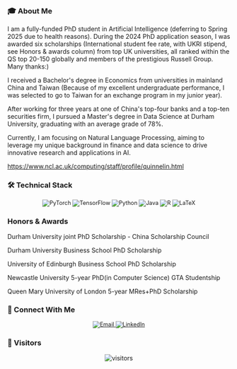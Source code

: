 ### 🎓 About Me  
I am a fully-funded PhD student in Artificial Intelligence (deferring to Spring 2025 due to health reasons). During the 2024 PhD application season, I was awarded six scholarships (International student fee rate, with UKRI stipend, see Honors & awards column) from top UK universities, all ranked within the QS top 20-150 globally and members of the prestigious Russell Group. Many thanks:)

I received a Bachelor's degree in Economics from universities in mainland China and Taiwan (Because of my excellent undergraduate performance, I was selected to go to Taiwan for an exchange program in my junior year). 

After working for three years at one of China's top-four banks and a top-ten securities firm, I pursued a Master's degree in Data Science at Durham University, graduating with an average grade of 78%.

Currently, I am focusing on Natural Language Processing, aiming to leverage my unique background in finance and data science to drive innovative research and applications in AI.

https://www.ncl.ac.uk/computing/staff/profile/quinnelin.html

</div>  

### 🛠️ Technical Stack  
<p align="center" style="font-size: 0.9em">  
  <img src="https://img.shields.io/badge/PyTorch-%23EE4C2C.svg?style=flat-square&logo=PyTorch&logoColor=white" alt="PyTorch" />  
  <img src="https://img.shields.io/badge/TensorFlow-%23FF6F00.svg?style=flat-square&logo=TensorFlow&logoColor=white" alt="TensorFlow" />  
  <img src="https://img.shields.io/badge/python-3670A0?style=flat-square&logo=python&logoColor=ffdd54" alt="Python" />  
  <img src="https://img.shields.io/badge/java-%23ED8B00.svg?style=flat-square&logo=openjdk&logoColor=white" alt="Java" />  
  <img src="https://img.shields.io/badge/r-%23276DC3.svg?style=flat-square&logo=r&logoColor=white" alt="R" />  
  <img src="https://img.shields.io/badge/latex-%23008080.svg?style=flat-square&logo=latex&logoColor=white" alt="LaTeX" />  
</p>  

### Honors & Awards
Durham University joint PhD Scholarship - China Scholarship Council

Durham University Business School PhD Scholarship

University of Edinburgh Business School PhD Scholarship

Newcastle University 5-year PhD(in Computer Science) GTA Studentship

Queen Mary University of London 5-year MRes+PhD Scholarship


### 🤝 Connect With Me  
<p align="center" style="font-size: 0.9em">  
  <a href="mailto:yan.quinne.lin@outlook.com">  
    <img src="https://img.shields.io/badge/Email-D14836?style=flat-square&logo=gmail&logoColor=white" alt="Email" />  
  </a>  
  <a href="https://www.linkedin.com/in/quinne-lin-49b171264/">  
    <img src="https://img.shields.io/badge/LinkedIn-0077B5?style=flat-square&logo=linkedin&logoColor=white" alt="LinkedIn" />  
  </a>  
</p>  

### 👀 Visitors  
<p align="center">  
  <img src="https://visitor-badge.laobi.icu/badge?page_id=YanLin-Quinne.YanLin-Quinne" alt="visitors" />  
</p>
